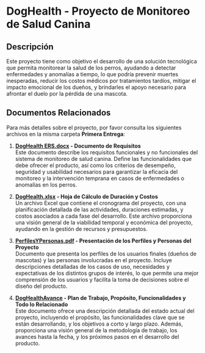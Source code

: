 # DogHealth - Proyecto de Monitoreo de Salud Canina

## Descripción
Este proyecto tiene como objetivo el desarrollo de una solución tecnológica que permita monitorear la salud de los perros, ayudando a detectar enfermedades y anomalías a tiempo, lo que podría prevenir muertes inesperadas, reducir los costos médicos por tratamientos tardíos, mitigar el impacto emocional de los dueños, y brindarles el apoyo necesario para afrontar el duelo por la pérdida de una mascota.

## Documentos Relacionados

Para más detalles sobre el proyecto, por favor consulta los siguientes archivos en la misma carpeta **Primera Entrega**:

1. **[DogHealth ERS.docx](./Primera%20Entrega/DogHealth%20ERS.docx) - Documento de Requisitos**  
   Este documento describe los requisitos funcionales y no funcionales del sistema de monitoreo de salud canina. Define las funcionalidades que debe ofrecer el producto, así como los criterios de desempeño, seguridad y usabilidad necesarios para garantizar la eficacia del monitoreo y la intervención temprana en casos de enfermedades o anomalías en los perros.

2. **[DogHealth.xlsx](./Primera%20Entrega/DogHealth.xlsx) - Hoja de Cálculo de Duración y Costos**  
   Un archivo Excel que contiene el cronograma del proyecto, con una planificación detallada de las actividades, duraciones estimadas, y costos asociados a cada fase del desarrollo. Este archivo proporciona una visión general de la viabilidad temporal y económica del proyecto, ayudando en la gestión de recursos y presupuestos.

3. **[PerfilesYPersonas.pdf](./Primera%20Entrega/PerfilesYPersonas.pdf) - Presentación de los Perfiles y Personas del Proyecto**  
   Documento que presenta los perfiles de los usuarios finales (dueños de mascotas) y las personas involucradas en el proyecto. Incluye descripciones detalladas de los casos de uso, necesidades y expectativas de los distintos grupos de interés, lo que permite una mejor comprensión de los usuarios y facilita la toma de decisiones sobre el diseño del producto.

4. **[DogHealthAvance](./Primera%20Entrega/DogHealthAvance) - Plan de Trabajo, Propósito, Funcionalidades y Todo lo Relacionado**  
   Este documento ofrece una descripción detallada del estado actual del proyecto, incluyendo el propósito, las funcionalidades clave que se están desarrollando, y los objetivos a corto y largo plazo. Además, proporciona una visión general de la metodología de trabajo, los avances hasta la fecha, y los próximos pasos en el desarrollo del producto.
